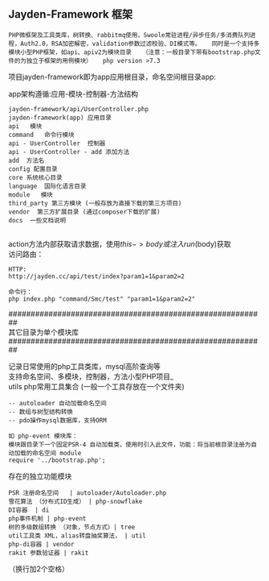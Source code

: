 
## Jayden-Framework 框架  

`
PHP微框架及工具类库，树转换、rabbitmq使用，Swoole常驻进程/异步任务/多消费队列进程，Auth2.0，RSA加密解密，validation参数过滤校验、DI模式等。  
同时是一个支持多模块小型PHP框架，如api、apiv2为模块目录  
（注意：一般目录下带有bootstrap.php文件的为独立于框架的用例模块）  
php version >7.3
`

项目jayden-framework即为app应用根目录，命名空间根目录app:    

app架构遵循:应用-模块-控制器-方法结构  
```
jayden-framework/api/UserController.php  
jayden-framework(app) 应用目录  
api   模块      
command   命令行模块      
api - UserController  控制器    
api - UserController - add 添加方法
add  方法名
config 配置目录
core 系统核心目录
language  国际化语言目录
module   模块
third_party 第三方模块 (一般存放为直接下载的第三方项目)
vendor  第三方扩展目录 (通过composer下载的扩展)
docs  一些文档说明
```
  
## 
action方法内部获取请求数据，使用$this->body或注入run($body)获取  
访问路由：  
```
HTTP:
http://jayden.cc/api/test/index?param1=1&param2=2
  
命令行：
php index.php "command/Smc/test" "param1=1&param2=2"
```

##########################################################  
  其它目录为单个模块库  
##########################################################  

记录日常使用的php工具类库，mysql高阶查询等  
支持命名空间、多模块，控制器，方法小型PHP项目_  
utils php常用工具集合 (一般一个工具存放在一个文件夹)  

```
-- autoloader 自动加载命名空间  
-- 数组与树型结构转换  
-- pdo操作mysql数据库，支持ORM  
```  

```$xslt
如 php-event 模块库：
模块跟目录下一个固定PSR-4 自动加载类，使用时引入此文件，功能：将当前根目录注册为自动加载的命名空间 module
require '../bootstrap.php';
```

存在的独立功能模块
```text
PSR 注册命名空间   | autoloader/Autoloader.php
雪花算法 （分布式ID生成） | php-snowflake
DI容器  | di
php事件机制 | php-event
树的多级数组转换 （对象，节点方式）| tree
util工具类 XML，alias转盘抽奖算法， | util 
php-di容器 | vendor 
rakit 参数验证器 | rakit 
```
 （换行加2个空格）

